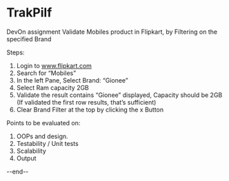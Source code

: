 # TrakPilf
DevOn assignment
Validate Mobiles product in Flipkart, by Filtering on the specified Brand

Steps:
1. Login to www.flipkart.com
2. Search for “Mobiles”
3. In the left Pane, Select Brand: “Gionee”
4. Select Ram capacity 2GB
5. Validate the result contains “Gionee” displayed, Capacity should be 2GB (If validated the first row
results, that’s sufficient)
6. Clear Brand Filter at the top by clicking the x Button

Points to be evaluated on:
1. OOPs and design.
2. Testability / Unit tests
3. Scalability
4. Output

--end--
